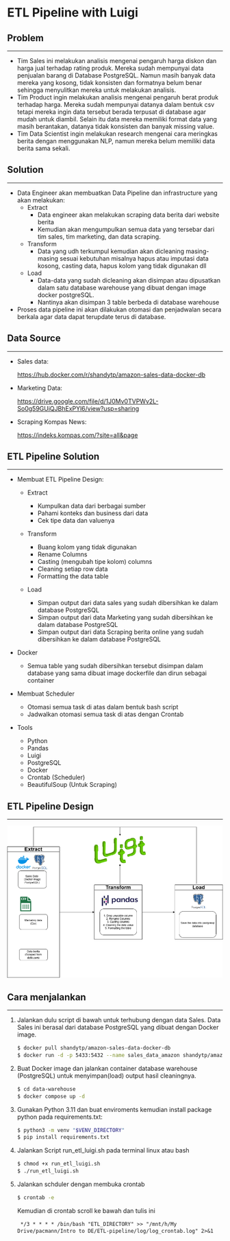 # ETL Pipeline with Luigi

## Problem

---

- Tim Sales ini melakukan analisis mengenai pengaruh harga diskon dan harga jual terhadap rating produk. Mereka sudah mempunyai data penjualan barang di Database PostgreSQL. Namun masih banyak data mereka yang kosong, tidak konsisten dan formatnya belum benar sehingga menyulitkan mereka untuk melakukan analisis.
- Tim Product ingin melakukan analisis mengenai pengaruh berat produk terhadap harga. Mereka sudah mempunyai datanya dalam bentuk csv tetapi mereka ingin data tersebut berada terpusat di database agar mudah untuk diambil. Selain itu data mereka memiliki format data yang masih berantakan, datanya tidak konsisten dan banyak missing value.
- Tim Data Scientist ingin melakukan research mengenai cara meringkas berita dengan menggunakan NLP, namun mereka belum memiliki data berita sama sekali.

## Solution

---

- Data Engineer akan membuatkan Data Pipeline dan infrastructure yang akan melakukan:
  - Extract
    - Data engineer akan melakukan scraping data berita dari website berita
    - Kemudian akan mengumpulkan semua data yang tersebar dari tim sales, tim marketing, dan data scraping.
  - Transform
    - Data yang udh terkumpul kemudian akan dicleaning masing-masing sesuai kebutuhan misalnya hapus atau imputasi data kosong, casting data, hapus kolom yang tidak digunakan dll
  - Load
    - Data-data yang sudah dicleaning akan disimpan atau dipusatkan dalam satu database warehouse yang dibuat dengan image docker postgreSQL.
    - Nantinya akan disimpan 3 table berbeda di database warehouse
- Proses data pipeline ini akan dilakukan otomasi dan penjadwalan secara berkala agar data dapat terupdate terus di database.

## Data Source

---

- Sales data:

  https://hub.docker.com/r/shandytp/amazon-sales-data-docker-db

- Marketing Data:

  https://drive.google.com/file/d/1J0Mv0TVPWv2L-So0g59GUiQJBhExPYl6/view?usp=sharing

- Scraping Kompas News:

  https://indeks.kompas.com/?site=all&page

## ETL Pipeline Solution

---

- Membuat ETL Pipeline Design:

  - Extract

    - Kumpulkan data dari berbagai sumber
    - Pahami konteks dan business dari data
    - Cek tipe data dan valuenya

  - Transform

    - Buang kolom yang tidak digunakan
    - Rename Columns
    - Casting (mengubah tipe kolom) columns
    - Cleaning setiap row data
    - Formatting the data table

  - Load

    - Simpan output dari data sales yang sudah dibersihkan ke dalam database PostgreSQL
    - Simpan output dari data Marketing yang sudah dibersihkan ke dalam database PostgreSQL
    - Simpan output dari data Scraping berita online yang sudah dibersihkan ke dalam database PostgreSQL

- Docker

  - Semua table yang sudah dibersihkan tersebut disimpan dalam database yang sama dibuat image dockerfile dan dirun sebagai container

- Membuat Scheduler

  - Otomasi semua task di atas dalam bentuk bash script
  - Jadwalkan otomasi semua task di atas dengan Crontab

- Tools
  - Python
  - Pandas
  - Luigi
  - PostgreSQL
  - Docker
  - Crontab (Scheduler)
  - BeautifulSoup (Untuk Scraping)

## ETL Pipeline Design

---

![ETL Pipeline Diagram](./asset/ETL-pipeline-Flow.png)

## Cara menjalankan

---

1. Jalankan dulu script di bawah untuk terhubung dengan data Sales. Data Sales ini berasal dari database PostgreSQL yang dibuat dengan Docker image.

   ```bash
   $ docker pull shandytp/amazon-sales-data-docker-db
   $ docker run -d -p 5433:5432 --name sales_data_amazon shandytp/amazon-sales-data-docker-db:latest
   ```

2. Buat Docker image dan jalankan container database warehouse (PostgreSQL) untuk menyimpan(load) output hasil cleaningnya.

   ```bash
   $ cd data-warehouse
   $ docker compose up -d
   ```

3. Gunakan Python 3.11 dan buat enviroments kemudian install package python pada requirements.txt:

   ```bash
   $ python3 -m venv "$VENV_DIRECTORY"
   $ pip install requirements.txt
   ```

4. Jalankan Script run_etl_luigi.sh pada terminal linux atau bash

   ```bash
   $ chmod +x run_etl_luigi.sh
   $ ./run_etl_luigi.sh
   ```

5. Jalankan schduler dengan membuka crontab
   ```bash
   $ crontab -e
   ```
   Kemudian di crontab scroll ke bawah dan tulis ini
   ```
    */3 * * * * /bin/bash "ETL_DIRECTORY" >> "/mnt/h/My Drive/pacmann/Intro to DE/ETL-pipeline/log/log_crontab.log" 2>&1
   ```
